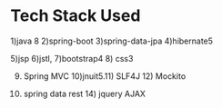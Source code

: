 # Tech Stack Used

1)java 8 2)spring-boot 3)spring-data-jpa 4)hibernate5 

5)jsp 6)jstl, 7)bootstrap4 8) css3

9) Spring MVC 10)jnuit5.11) SLF4J 12) Mockito
  
13) spring data rest 14) jquery AJAX 
